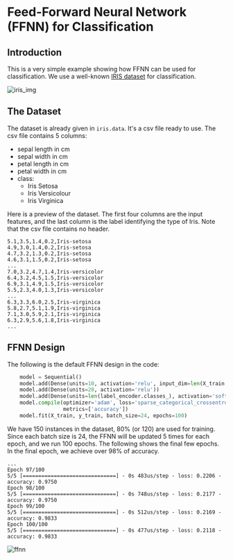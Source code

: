 # Feed-Forward Neural Network (FFNN) for Classification

## Introduction

This is a very simple example showing how FFNN can be used for classification.
We use a well-known [IRIS dataset](https://www.kaggle.com/datasets/uciml/iris) for classification.

![iris_img](https://github.com/cfoh/FFNN-Examples/assets/51439829/9357bf69-2ab9-4ac3-8f03-51b18db05a9e)


## The Dataset

The dataset is already given in `iris.data`. It's a csv file ready to use. The csv file contains 5 columns:
- sepal length in cm
- sepal width in cm
- petal length in cm
- petal width in cm
- class: 
  - Iris Setosa
  - Iris Versicolour
  - Iris Virginica

Here is a preview of the dataset. The first four columns are the input features, and the last column is the label identifying the type of Iris. Note that the csv file contains no header.

```
5.1,3.5,1.4,0.2,Iris-setosa
4.9,3.0,1.4,0.2,Iris-setosa
4.7,3.2,1.3,0.2,Iris-setosa
4.6,3.1,1.5,0.2,Iris-setosa
...
7.0,3.2,4.7,1.4,Iris-versicolor
6.4,3.2,4.5,1.5,Iris-versicolor
6.9,3.1,4.9,1.5,Iris-versicolor
5.5,2.3,4.0,1.3,Iris-versicolor
...
6.3,3.3,6.0,2.5,Iris-virginica
5.8,2.7,5.1,1.9,Iris-virginica
7.1,3.0,5.9,2.1,Iris-virginica
6.3,2.9,5.6,1.8,Iris-virginica
...
```

## FFNN Design

The following is the default FFNN design in the code:

```python
    model = Sequential()
    model.add(Dense(units=10, activation='relu', input_dim=len(X_train.columns)))
    model.add(Dense(units=20, activation='relu'))
    model.add(Dense(units=len(label_encoder.classes_), activation='softmax'))
    model.compile(optimizer='adam', loss='sparse_categorical_crossentropy', 
                  metrics=['accuracy'])
    model.fit(X_train, y_train, batch_size=24, epochs=100) 
```

We have 150 instances in the dataset, 80% (or 120) are used for training. Since each batch size is 24, the FFNN will be updated 5 times for each epoch, and we run 100 epochs. The following shows the final few epochs. In the final epoch, we achieve over 98% of accuracy.

```
...
Epoch 97/100
5/5 [==============================] - 0s 483us/step - loss: 0.2206 - accuracy: 0.9750
Epoch 98/100
5/5 [==============================] - 0s 748us/step - loss: 0.2177 - accuracy: 0.9750
Epoch 99/100
5/5 [==============================] - 0s 512us/step - loss: 0.2169 - accuracy: 0.9833
Epoch 100/100
5/5 [==============================] - 0s 477us/step - loss: 0.2118 - accuracy: 0.9833
```

![ffnn](https://github.com/cfoh/FFNN-Examples/assets/51439829/4d150e7e-a60f-4006-8b2b-a8cd1bf89d6d)


